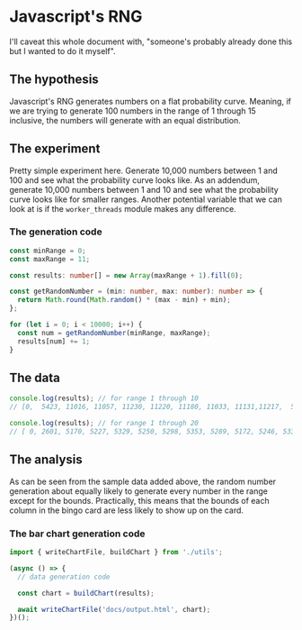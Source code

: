 # Javascript's RNG

I'll caveat this whole document with, "someone's probably already done this but I wanted to do it myself".

## The hypothesis

Javascript's RNG generates numbers on a flat probability curve. Meaning, if we are trying to generate 100 numbers in the range of 1 through 15 inclusive, the numbers will generate with an equal distribution.

## The experiment

Pretty simple experiment here. Generate 10,000 numbers between 1 and 100 and see what the probability curve looks like. As an addendum, generate 10,000 numbers between 1 and 10 and see what the probability curve looks like for smaller ranges. Another potential variable that we can look at is if the `worker_threads` module makes any difference.

### The generation code

```typescript
const minRange = 0;
const maxRange = 11;

const results: number[] = new Array(maxRange + 1).fill(0);

const getRandomNumber = (min: number, max: number): number => {
  return Math.round(Math.random() * (max - min) + min);
};

for (let i = 0; i < 10000; i++) {
  const num = getRandomNumber(minRange, maxRange);
  results[num] += 1;
}
```

## The data

```typescript
console.log(results); // for range 1 through 10
// [0,  5423, 11016, 11057, 11230, 11220, 11180, 11033, 11131,11217,  5493]
```

```typescript
console.log(results); // for range 1 through 20
// [ 0, 2601, 5170, 5227, 5329, 5250, 5298, 5353, 5289, 5172, 5246, 5333, 5133, 5233, 5348, 5287, 5276, 5229, 5294, 5344, 2588]
```

## The analysis

As can be seen from the sample data added above, the random number generation about equally likely to generate every number in the range except for the bounds. Practically, this means that the bounds of each column in the bingo card are less likely to show up on the card.

### The bar chart generation code

```typescript
import { writeChartFile, buildChart } from './utils';

(async () => {
  // data generation code

  const chart = buildChart(results);

  await writeChartFile('docs/output.html', chart);
})();
```
